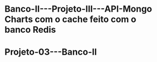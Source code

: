 # Banco-II---Projeto-III---API-Mongo Charts com o cache feito com o banco Redis
# Projeto-03---Banco-II
